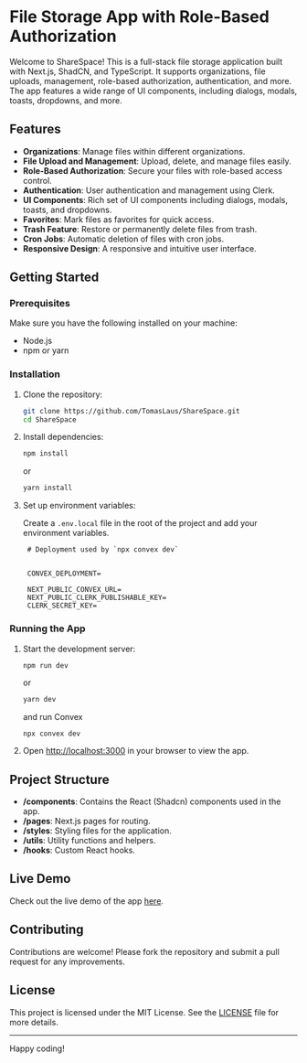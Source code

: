 # File Storage App with Role-Based Authorization

Welcome to ShareSpace! This is a full-stack file storage application built with Next.js, ShadCN, and TypeScript. It supports organizations, file uploads, management, role-based authorization, authentication, and more. The app features a wide range of UI components, including dialogs, modals, toasts, dropdowns, and more.

## Features

- **Organizations**: Manage files within different organizations.
- **File Upload and Management**: Upload, delete, and manage files easily.
- **Role-Based Authorization**: Secure your files with role-based access control.
- **Authentication**: User authentication and management using Clerk.
- **UI Components**: Rich set of UI components including dialogs, modals, toasts, and dropdowns.
- **Favorites**: Mark files as favorites for quick access.
- **Trash Feature**: Restore or permanently delete files from trash.
- **Cron Jobs**: Automatic deletion of files with cron jobs.
- **Responsive Design**: A responsive and intuitive user interface.

## Getting Started

### Prerequisites

Make sure you have the following installed on your machine:

- Node.js
- npm or yarn

### Installation

1. Clone the repository:

   ```bash
   git clone https://github.com/TomasLaus/ShareSpace.git
   cd ShareSpace
   ```

2. Install dependencies:

   ```bash
   npm install
   ```

   or

   ```bash
   yarn install
   ```

3. Set up environment variables:

   Create a `.env.local` file in the root of the project and add your environment variables.

   ````env
    # Deployment used by `npx convex dev`


    CONVEX_DEPLOYMENT=

    NEXT_PUBLIC_CONVEX_URL=
    NEXT_PUBLIC_CLERK_PUBLISHABLE_KEY=
    CLERK_SECRET_KEY=
   ````

### Running the App

1. Start the development server:

   ```bash
   npm run dev
   ```

   or

   ```bash
   yarn dev
   ```
   and run Convex

   ```npx
   npx convex dev
   ```

2. Open [http://localhost:3000](http://localhost:3000) in your browser to view the app.

## Project Structure

- **/components**: Contains the React (Shadcn) components used in the app.
- **/pages**: Next.js pages for routing.
- **/styles**: Styling files for the application.
- **/utils**: Utility functions and helpers.
- **/hooks**: Custom React hooks.

## Live Demo

Check out the live demo of the app [here](https://sharespace-app.vercel.app/).

## Contributing

Contributions are welcome! Please fork the repository and submit a pull request for any improvements.

## License

This project is licensed under the MIT License. See the [LICENSE](LICENSE) file for more details.

---

Happy coding!
